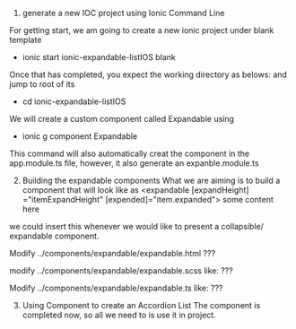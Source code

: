 1. generate  a new IOC project using Ionic Command Line

For getting start, we am going to create a new ionic project under blank template
- ionic start ionic-expandable-listIOS blank

Once that has completed, you expect the working directory as belows: and jump to root of its
- cd ionic-expandable-listIOS

We will create a custom component called Expandable using
- ionic g component Expandable

This command will also automatically creat the component in the app.module.ts file, however, it also generate an expanble.module.ts

2. Building the expandable components
What we are aiming is to build a component that will look like as
<expandable [expandHeight] ="itemExpandHeight" [expended]="item.expanded">
 some content here
</expandable>

we could insert this whenever we would like to present a collapsible/ expandable component.

Modify ../components/expandable/expandable.html
???

modify ../components/expandable/expandable.scss like:
???

Modify ../components/expandable/expandable.ts like:
???

3. Using Component to create an Accordion List
The component is completed now, so all we need to is use it in project.




